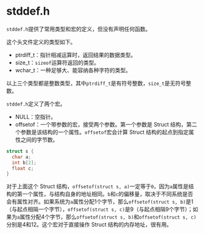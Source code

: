 # stddef.h

`stddef.h`提供了常用类型和宏的定义，但没有声明任何函数。

这个头文件定义的类型如下。

- ptrdiff_t：指针相减运算时，返回结果的数据类型。
- size_t：`sizeof`运算符返回的类型。
- wchar_t：一种足够大、能容纳各种字符的类型。

以上三个类型都是整数类型，其中`ptrdiff_t`是有符号整数，`size_t`是无符号整数。

`stddef.h`定义了两个宏。

- NULL：空指针。
- offsetof：一个带参数的宏，接受两个参数。第一个参数是 Struct 结构，第二个参数是该结构的一个属性。`offsetof`宏会计算 Struct 结构的起点到指定属性之间的字节数。

```c
struct s {
  char a;
  int b[2];
  float c;
}
```

对于上面这个 Struct 结构，`offsetof(struct s, a)`一定等于`0`，因为`a`属性是结构的第一个属性，与结构自身的地址相同。`b`和`c`的偏移量，取决于不同系统是否会有属性对齐。如果系统为`a`属性分配1个字节，那么`offsetof(struct s, b)`是1（与起点相隔一个字节），`offsetof(struct s, c)`是9（与起点相隔9个字节）；如果为`a`属性分配4个字节，那么`offsetof(struct s, b)`和`offsetof(struct s, c)`分别是4和12。这个宏对于直接操作 Struct 结构的内存地址，很有用。

